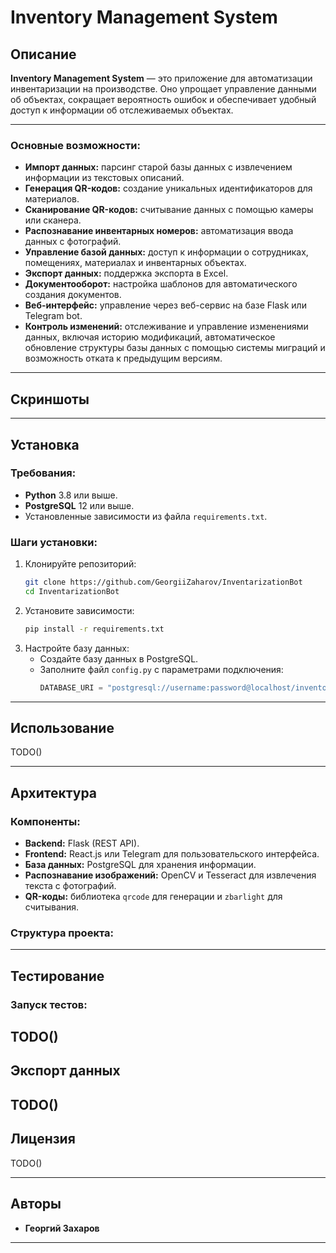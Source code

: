 # Inventory Management System

## Описание
**Inventory Management System** — это приложение для автоматизации инвентаризации на производстве. Оно упрощает управление данными об объектах, сокращает вероятность ошибок и обеспечивает удобный доступ к информации об отслеживаемых объектах.

---

### Основные возможности:
- **Импорт данных:** парсинг старой базы данных с извлечением информации из текстовых описаний.
- **Генерация QR-кодов:** создание уникальных идентификаторов для материалов.
- **Сканирование QR-кодов:** считывание данных с помощью камеры или сканера.
- **Распознавание инвентарных номеров:** автоматизация ввода данных с фотографий.
- **Управление базой данных:** доступ к информации о сотрудниках, помещениях, материалах и инвентарных объектах.
- **Экспорт данных:** поддержка экспорта в Excel.
- **Документооборот:** настройка шаблонов для автоматического создания документов.
- **Веб-интерфейс:** управление через веб-сервис на базе Flask или Telegram bot.
- **Контроль изменений:** отслеживание и управление изменениями данных, включая историю модификаций, автоматическое обновление структуры базы данных с помощью системы миграций и возможность отката к предыдущим версиям.

---

## Скриншоты

---

## Установка
### Требования:
- **Python** 3.8 или выше.
- **PostgreSQL** 12 или выше.
- Установленные зависимости из файла `requirements.txt`.

### Шаги установки:
1. Клонируйте репозиторий:
   ```bash
   git clone https://github.com/GeorgiiZaharov/InventarizationBot 
   cd InventarizationBot 
   ```
2. Установите зависимости:
   ```bash
   pip install -r requirements.txt
   ```
3. Настройте базу данных:
   - Создайте базу данных в PostgreSQL.
   - Заполните файл `config.py` с параметрами подключения:
     ```python
     DATABASE_URI = "postgresql://username:password@localhost/inventory_db"
     ```

---

## Использование
TODO()

---

## Архитектура

### Компоненты:
- **Backend:** Flask (REST API).
- **Frontend:** React.js или Telegram для пользовательского интерфейса.
- **База данных:** PostgreSQL для хранения информации.
- **Распознавание изображений:** OpenCV и Tesseract для извлечения текста с фотографий.
- **QR-коды:** библиотека `qrcode` для генерации и `zbarlight` для считывания.

### Структура проекта:

---

## Тестирование

### Запуск тестов:
TODO()
---

## Экспорт данных
TODO()
---

## Лицензия
TODO()

---

## Авторы

- **Георгий Захаров**   

---